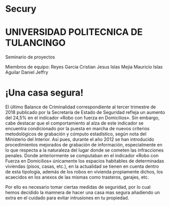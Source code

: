 # Secury

# UNIVERSIDAD POLITECNICA DE TULANCINGO

Seminario de proyectos

Miembros de equipo:
Reyes Garcia Cristian Jesus
Islas Mejia Mauricio
Islas Aguilar Daniel Jeffry
 
#                                                                           ¡Una casa segura!


El último Balance de Criminalidad correspondiente al tercer trimestre de 2018 publicado por la Secretaría de Estado de Seguridad refleja un aumento del 24,5% en el indicador «Robo con fuerza en Domicilios». Sin embargo, cabe destacar que el comportamiento al alza de este indicador se encuentra condicionado por la puesta en marcha de nuevos criterios  metodológicos de grabación y cómputo estadístico, según nota del Ministerio del Interior.
Así pues, durante el año 2012 se han introducido procedimientos mejorados de grabación de información, especialmente en lo que respecta a la naturaleza del lugar donde se cometen las infracciones penales. Donde anteriormente se computaban en el indicador «Robo con Fuerza en Domicilios» únicamente los espacios habitables de determinadas viviendas (pisos, casas, etc.), en la actualidad se tienen en cuenta dentro de esta tipologia, además de los robos en vivienda propiamente dichos, los acaecidos en los anexos de las mismas como trasteros, garajes, etc.

Por ello es necesario tomar ciertas medidas de seguridad, por lo cual hemos decidido la mamnera de hacer una casa mas segura añadiendo un extra en el cuidado para evitar intrusiones en tu propiedad.
